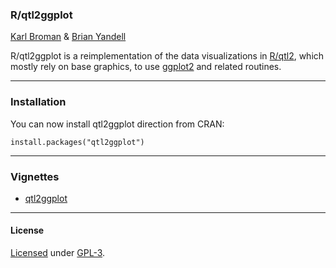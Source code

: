 ### R/qtl2ggplot

[Karl Broman](https://kbroman.org) & [Brian Yandell](http://pages.stat.wisc.edu/~yandell/)

R/qtl2ggplot is a reimplementation of the data visualizations in
[R/qtl2](https://github.com/rqtl/qtl2), which mostly rely on base
graphics, to use [ggplot2](https://ggplot2.tidyverse.org/) and related routines.

---

### Installation

You can now install qtl2ggplot direction from CRAN:

    install.packages("qtl2ggplot")

---

### Vignettes

- [qtl2ggplot](https://cran.r-project.org/package=qtl2ggplot)

---

#### License

[Licensed](License.md) under [GPL-3](https://www.r-project.org/Licenses/GPL-3).
